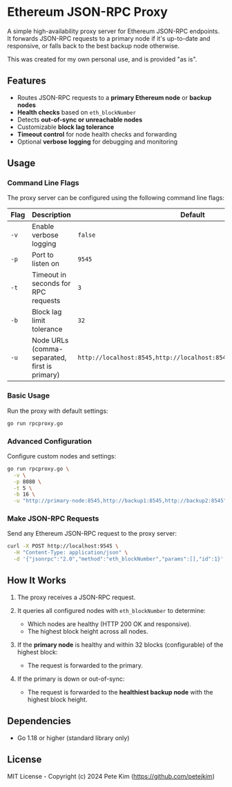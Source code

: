 # Ethereum JSON-RPC Proxy

A simple high-availability proxy server for Ethereum JSON-RPC endpoints. It forwards JSON-RPC requests to a primary node if it's up-to-date and responsive, or falls back to the best backup node otherwise.

This was created for my own personal use, and is provided "as is".

## Features

- Routes JSON-RPC requests to a **primary Ethereum node** or **backup nodes**
- **Health checks** based on `eth_blockNumber`
- Detects **out-of-sync or unreachable nodes**
- Customizable **block lag tolerance**
- **Timeout control** for node health checks and forwarding
- Optional **verbose logging** for debugging and monitoring

## Usage

### Command Line Flags

The proxy server can be configured using the following command line flags:

| Flag | Description | Default |
|------|-------------|---------|
| `-v` | Enable verbose logging | `false` |
| `-p` | Port to listen on | `9545` |
| `-t` | Timeout in seconds for RPC requests | `3` |
| `-b` | Block lag limit tolerance | `32` |
| `-u` | Node URLs (comma-separated, first is primary) | `http://localhost:8545,http://localhost:8546,http://localhost:8547` |

### Basic Usage

Run the proxy with default settings:

```bash
go run rpcproxy.go
```

### Advanced Configuration

Configure custom nodes and settings:

```bash
go run rpcproxy.go \
  -v \
  -p 8080 \
  -t 5 \
  -b 16 \
  -u "http://primary-node:8545,http://backup1:8545,http://backup2:8545"
```

### Make JSON-RPC Requests

Send any Ethereum JSON-RPC request to the proxy server:

```bash
curl -X POST http://localhost:9545 \
  -H "Content-Type: application/json" \
  -d '{"jsonrpc":"2.0","method":"eth_blockNumber","params":[],"id":1}'
```

## How It Works

1. The proxy receives a JSON-RPC request.
2. It queries all configured nodes with `eth_blockNumber` to determine:

   - Which nodes are healthy (HTTP 200 OK and responsive).
   - The highest block height across all nodes.

3. If the **primary node** is healthy and within 32 blocks (configurable) of the highest block:

   - The request is forwarded to the primary.

4. If the primary is down or out-of-sync:

   - The request is forwarded to the **healthiest backup node** with the highest block height.

## Dependencies

- Go 1.18 or higher (standard library only)

## License

MIT License - Copyright (c) 2024 Pete Kim (https://github.com/petejkim)
